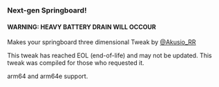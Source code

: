 ### Next-gen Springboard!

#### WARNING: HEAVY BATTERY DRAIN WILL OCCOUR

Makes your springboard three dimensional
Tweak by [@Akusio_RR](https://twitter.com/akusio_RR)


This tweak has reached EOL (end-of-life) and may not be updated.
This tweak was compiled for those who requested it.

arm64 and arm64e support.
